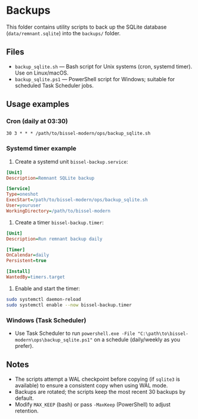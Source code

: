 # Backups

This folder contains utility scripts to back up the SQLite database (`data/remnant.sqlite`) into the `backups/` folder.

## Files

- `backup_sqlite.sh` — Bash script for Unix systems (cron, systemd timer). Use on Linux/macOS.
- `backup_sqlite.ps1` — PowerShell script for Windows; suitable for scheduled Task Scheduler jobs.

## Usage examples

### Cron (daily at 03:30)

```cron
30 3 * * * /path/to/bissel-modern/ops/backup_sqlite.sh
```

### Systemd timer example

1. Create a systemd unit `bissel-backup.service`:

```ini
[Unit]
Description=Remnant SQLite backup

[Service]
Type=oneshot
ExecStart=/path/to/bissel-modern/ops/backup_sqlite.sh
User=youruser
WorkingDirectory=/path/to/bissel-modern
```

1. Create a timer `bissel-backup.timer`:

```ini
[Unit]
Description=Run remnant backup daily

[Timer]
OnCalendar=daily
Persistent=true

[Install]
WantedBy=timers.target
```

1. Enable and start the timer:

```bash
sudo systemctl daemon-reload
sudo systemctl enable --now bissel-backup.timer
```

### Windows (Task Scheduler)

- Use Task Scheduler to run `powershell.exe -File "C:\path\to\bissel-modern\ops\backup_sqlite.ps1"` on a schedule (daily/weekly as you prefer).

## Notes

- The scripts attempt a WAL checkpoint before copying (if `sqlite3` is available) to ensure a consistent copy when using WAL mode.
- Backups are rotated; the scripts keep the most recent 30 backups by default.
- Modify `MAX_KEEP` (bash) or pass `-MaxKeep` (PowerShell) to adjust retention.
